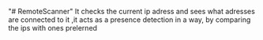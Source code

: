 "# RemoteScanner" 
It checks the current ip adress and sees what adresses are connected to it ,it acts as a presence detection in a way, by comparing the ips with ones prelerned
